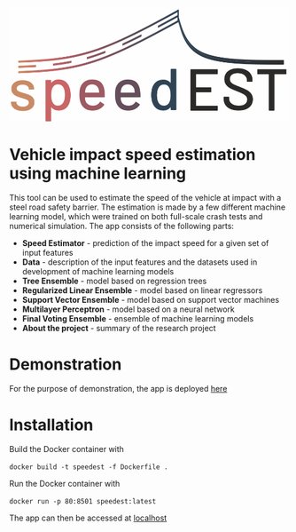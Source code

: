  ![](src/img/logo/logo_large_light.png)

# Vehicle impact speed estimation using machine learning

This tool can be used to estimate the speed of the vehicle at impact with a steel road safety barrier.
The estimation is made by a few different machine learning model, which were trained on both full-scale crash tests and numerical simulation.
The app consists of the following parts:

* __Speed Estimator__ - prediction of the impact speed for a given set of input features
* __Data__ - description of the input features and the datasets used in development of machine learning models
* __Tree Ensemble__ - model based on regression trees
* __Regularized Linear Ensemble__ - model based on linear regressors
* __Support Vector Ensemble__ - model based on support vector machines
* __Multilayer Perceptron__ - model based on a neural network
* __Final Voting Ensemble__ - ensemble of machine learning models
* __About the project__ - summary of the research project
# Demonstration

For the purpose of demonstration, the app is deployed
[here](http://speedest.pl)

# Installation

Build the Docker container with

`docker build -t speedest -f Dockerfile .`

Run the Docker container with

`docker run -p 80:8501 speedest:latest`

The app can then be accessed at
[localhost](http://localhost)
